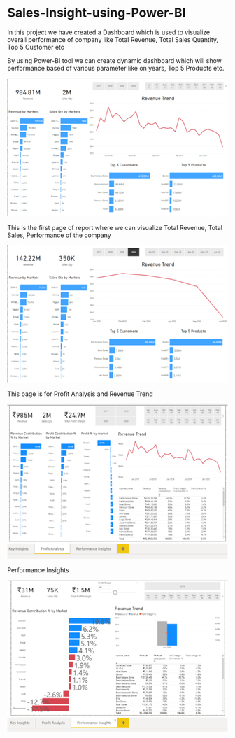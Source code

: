 # Sales-Insight-using-Power-BI
In this project we have created a Dashboard which is used to visualize overall performance of company like Total Revenue, Total Sales Quantity, Top 5 Customer etc

By using Power-BI tool we can create dynamic dashboard which will show performance based of various parameter like on years, Top 5 Products etc.

![Screenshot](Image/01.png)

This is the first page of report where we can visualize Total Revenue, Total Sales, Performance of the company

![Screenshot](Image/02.png)

This page is for Profit Analysis and Revenue Trend

![Screenshot](Image/03.png)

Performance Insights

![Screenshot](Image/04.png)
